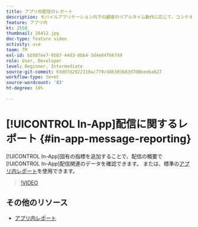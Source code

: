 ```yaml
---
title: アプリ内配信のレポート
description: モバイルアプリケーション内での顧客のリアルタイム動作に応じて、コンテキスト上関連性の高いアプリ内メッセージをユーザーに表示する方法を説明します。
feature: アプリ内
kt: 2558
thumbnail: 26412.jpg
doc-type: feature video
activity: use
team: TM
exl-id: bb587ee7-9587-44d3-8bb4-3d4e64f66749
role: User, Developer
level: Beginner, Intermediate
source-git-commit: 63d07d2922310ac779c486383b83d708beeba627
workflow-type: tm+mt
source-wordcount: '83'
ht-degree: 10%

---
```


# [!UICONTROL In-App]配信に関するレポート {#in-app-message-reporting}

[!UICONTROL In-App]固有の指標を追加することで、配信の概要で[!UICONTROL In-App]配信関連のデータを確認できます。 または、標準の[アプリ内レポート](https://experienceleague.adobe.com/docs/campaign-standard/using/reporting/list-of-reports/in-app-report.html?lang=en)を使用できます。

>[!VIDEO](https://video.tv.adobe.com/v/26412?quality=12)

## その他のリソース

* [アプリ内レポート](https://experienceleague.adobe.com/docs/campaign-standard/using/reporting/list-of-reports/in-app-report.html?lang=en)
